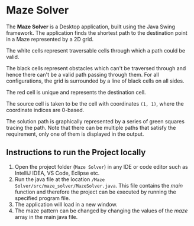 # Maze Solver
The **Maze Solver** is a Desktop application, built using the Java Swing framework. The application finds the shortest path to the destination point in a Maze represented by a 2D grid.

The white cells represent traversable cells through which a path could be valid.

The black cells represent obstacles which can't be traversed through and hence there can't be a valid path passing through them. For all configurations, the grid is surrounded by a line of black cells on all sides.

The red cell is unique and represents the destination cell.

The source cell is taken to be the cell with coordinates ```(1, 1)```, where the coordinate indices are 0-based.

The solution path is graphically represented by a series of green squares tracing the path. Note that there can be multiple paths that satisfy the requirement, only one of them is displayed in the output.

## Instructions to run the Project locally
1. Open the project folder (```Maze Solver```) in any IDE or code editor such as IntelliJ IDEA, VS Code, Eclipse etc.  
2. Run the java file at the location ```/Maze Solver/src/maze_solver/MazeSolver.java```. This file contains the _main_ function and therefore the project can be executed by running the specified program file.  
3. The application will load in a new window.  
4. The maze pattern can be changed by changing the values of the _maze_ array in the main java file.
